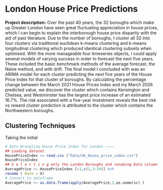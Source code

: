 # London House Price Predictions

**Project description:** Over the past 40 years, the 32 boroughs which make up Greater London have seen
great fluctuating appreciation in house prices, which I can begin to explain the
interborough house price disparity with the aid of past literature. Due to the number
of boroughs, I cluster all 32 into four clusters via traditional euclidean k-means
clustering and k-means longitudinal clustering which produced identical clustering
subsets when optimised. With the more manageable four timeseries objects, I could
apply several models of varying success in order to forecast the next five years.
These included the basic benchmark methods of the average forecast, the Naïve
method, and with drift. The final model I concluded with was an ARIMA model for
each cluster predicting the next five years of the House Price Index for that cluster
of boroughs. By calculating the percentage change between the March 2021 House
Prices Index and my March 2026 predicted value, we discover the cluster which
contains Kensington and Chelsea, and Westminster has the largest price increase
of an estimated 16.7%. The risk associated with a five-year investment reveals the
best risk vs reward cluster prediction is attributed to the cluster which contains the
Northwestern boroughs.

## Clustering Techniques
Taking the initial 
```r
# Data Wrangling House Price Index for London −−−−
## Loading dataset
HousePriceIndex <− read.csv ("Data/UK_House_price_index.csv")
HousePriceIndex
## S e l e c t i n g only the London Boroughs and renaming Data column
AveragePrice <− HousePriceIndex [−1,c(1,3:34)] %>%
rename ( Date = X)
# Convert to dataframe
AveragePrice <− as.data.frame(apply(AveragePrice,2,as.numeric) )
```


